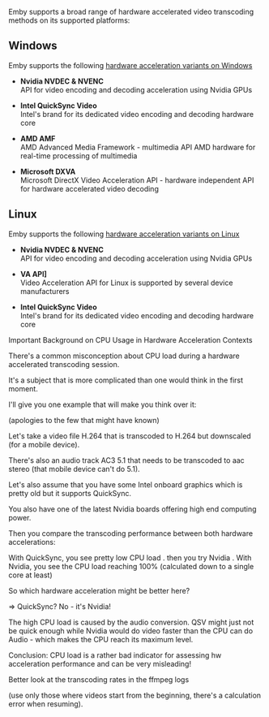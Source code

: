 Emby supports a broad range of hardware accelerated video transcoding methods on its supported platforms:

## Windows

Emby supports the following [hardware acceleration variants on Windows](Hardware_Acceleration_Windows)

- **Nvidia NVDEC & NVENC**  
API for video encoding and decoding acceleration using Nvidia GPUs

- **Intel QuickSync Video**  
 Intel's brand for its dedicated video encoding and decoding hardware 
 core

- **AMD AMF**  
 AMD Advanced Media Framework - multimedia API  AMD hardware for 
 real-time processing of multimedia

- **Microsoft DXVA**  
 Microsoft DirectX Video Acceleration API - hardware independent API 
 for hardware accelerated video decoding

## Linux

Emby supports the following [hardware acceleration variants on Linux](Hardware_Acceleration_Linux)

- **Nvidia NVDEC & NVENC**  
API for video encoding and decoding acceleration using Nvidia GPUs

- **VA API]**  
Video Acceleration API for Linux is supported by several device manufacturers

- **Intel QuickSync Video**  
 Intel's brand for its dedicated video encoding and decoding hardware 
 core


Important Background on CPU Usage in Hardware Acceleration Contexts

 

There's a common misconception about CPU load during a hardware accelerated transcoding session.

It's a subject that is more complicated than one would think in the first moment.

 

I'll give you one example that will make you think over it:

(apologies to the few that might have known)

 

Let's take a video file H.264 that is transcoded to H.264 but downscaled (for a mobile device).

There's also an audio track AC3 5.1 that needs to be transcoded to aac stereo (that mobile device can't do 5.1).

 

Let's also assume that you have some Intel onboard graphics which is pretty old but it supports QuickSync.

You also have one of the latest Nvidia boards offering high end computing power.

 

 

Then you compare the transcoding performance between both hardware accelerations:

With QuickSync, you see pretty low CPU load
.
then you try Nvidia
.
With Nvidia, you see the CPU load reaching 100% (calculated down to a single core at least)
 

So which hardware acceleration might be better here?

 

=> QuickSync? No - it's Nvidia!

 

The high CPU load is caused by the audio conversion. QSV might just not be quick enough while Nvidia would do video faster than the CPU can do Audio - which makes the CPU reach its maximum level.

 

Conclusion: CPU load is a rather bad indicator for assessing hw acceleration performance and can be very misleading!

 

Better look at the transcoding rates in the ffmpeg logs

(use only those where videos start from the beginning, there's a calculation error when resuming).